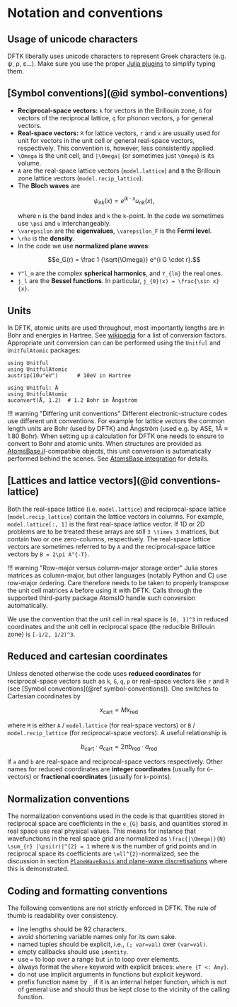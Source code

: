 # Notation and conventions

## Usage of unicode characters
DFTK liberally uses unicode characters to represent Greek characters
(e.g. ψ, ρ, ε...). Make sure you use the proper
[Julia plugins](https://github.com/JuliaEditorSupport/)
to simplify typing them.

## [Symbol conventions](@id symbol-conventions)

- **Reciprocal-space vectors:** ``k`` for vectors in the Brillouin zone,
  ``G`` for vectors of the reciprocal lattice,
  ``q`` for phonon vectors,
  ``p`` for general vectors.
- **Real-space vectors:** ``R`` for lattice vectors,
  ``r`` and ``x`` are usually used for unit for vectors in the unit cell
  or general real-space vectors, respectively.
  This convention is, however, less consistently applied.
- ``\Omega`` is the unit cell, and ``|\Omega|``
  (or sometimes just ``\Omega``) is its volume.
- ``A`` are the real-space lattice vectors (`model.lattice`)
  and ``B`` the Brillouin zone lattice vectors (`model.recip_lattice`).
- The **Bloch waves** are
  ```math
  \psi_{nk}(x) = e^{ik\cdot x} u_{nk}(x),
  ```
  where ``n`` is the band index and ``k`` the ``k``-point. In the code we
  sometimes use ``\psi`` and ``u`` interchangeably.
- ``\varepsilon`` are the **eigenvalues**,
  ``\varepsilon_F`` is the **Fermi level**.
- ``\rho`` is the **density**.
- In the code we use **normalized plane waves**:
  ```math
  e_G(r) = \frac 1 {\sqrt{\Omega}} e^{i G \cdot r}.
  ```
- ``Y^l_m`` are the complex **spherical harmonics**, and ``Y_{lm}`` the real ones.
- ``j_l`` are the **Bessel functions**. In particular, ``j_{0}(x) = \frac{\sin x}{x}``.

## Units
In DFTK, atomic units are used throughout, most importantly
lengths are in Bohr and energies in Hartree.
See [wikipedia](https://en.wikipedia.org/wiki/Hartree_atomic_units)
for a list of conversion factors. Appropriate unit conversion can
can be performed using the `Unitful` and `UnitfulAtomic` packages:

```@example
using Unitful
using UnitfulAtomic
austrip(10u"eV")      # 10eV in Hartree
```
```@example
using Unitful: Å
using UnitfulAtomic
auconvert(Å, 1.2)  # 1.2 Bohr in Ångström
```

!!! warning "Differing unit conventions"
    Different electronic-structure codes use different unit conventions.
    For example for lattice vectors the common length units
    are Bohr (used by DFTK) and Ångström (used e.g. by ASE, 1Å ≈ 1.80 Bohr).
    When setting up a calculation for DFTK
    one needs to ensure to convert to Bohr and atomic units.
    When structures are provided
    as [AtomsBase.jl](https://github.com/JuliaMolSim/AtomsBase.jl)-compatible
    objects, this unit conversion is automatically performed behind the scenes.
    See [AtomsBase integration](@ref) for details.

## [Lattices and lattice vectors](@id conventions-lattice)
Both the real-space lattice (i.e. `model.lattice`) and reciprocal-space lattice
(`model.recip_lattice`) contain the lattice vectors in columns.
For example, `model.lattice[:, 1]` is the first real-space lattice vector.
If 1D or 2D problems are to be treated these arrays are still ``3 \times 3`` matrices,
but contain two or one zero-columns, respectively.
The real-space lattice vectors are sometimes referred to by ``A`` and the
reciprocal-space lattice vectors by ``B = 2\pi A^{-T}``.


!!! warning "Row-major versus column-major storage order"
    Julia stores matrices as column-major, but other languages
    (notably Python and C) use row-major ordering.
    Care therefore needs to be taken to properly
    transpose the unit cell matrices ``A`` before using it with DFTK.
    Calls through the supported third-party package AtomsIO handle such conversion
    automatically.

We use the convention that the unit cell in real space is
``[0, 1)^3`` in reduced coordinates and the unit cell in reciprocal
space (the reducible Brillouin zone) is ``[-1/2, 1/2)^3``.

## Reduced and cartesian coordinates
Unless denoted otherwise the code uses **reduced coordinates**
for reciprocal-space vectors such as ``k``,  ``G``, ``q``, ``p``
or real-space vectors like ``r`` and ``R``
(see [Symbol conventions](@ref symbol-conventions)).
One switches to Cartesian coordinates by
```math
x_\text{cart} = M x_\text{red}
```
where ``M`` is either ``A`` / `model.lattice` (for real-space vectors) or
``B`` / `model.recip_lattice` (for reciprocal-space vectors).
A useful relationship is
```math
b_\text{cart} \cdot a_\text{cart}=2\pi b_\text{red} \cdot a_\text{red}
```
if ``a`` and ``b`` are real-space and reciprocal-space vectors respectively.
Other names for reduced coordinates are **integer coordinates**
(usually for ``G``-vectors) or **fractional coordinates**
(usually for ``k``-points).

## Normalization conventions
The normalization conventions used in the code is that quantities
stored in reciprocal space are coefficients in the ``e_{G}`` basis,
and quantities stored in real space use real physical values.
This means for instance that wavefunctions in the real space grid are
normalized as ``\frac{|\Omega|}{N} \sum_{r} |\psi(r)|^{2} = 1`` where
``N`` is the number of grid points
and in reciprocal space its coefficients are ``\ell^{2}``-normalized,
see the discussion in section [`PlaneWaveBasis` and plane-wave discretisations](@ref)
where this is demonstrated.

## Coding and formatting conventions
The following conventions are not strictly enforced in DFTK. The rule of thumb is
readability over consistency.

- line lengths should be 92 characters.
- avoid shortening variable names only for its own sake.
- named tuples should be explicit, i.e., `(; var=val)` over `(var=val)`.
- empty callbacks should use `identity`.
- use `=` to loop over a range but `in` to loop over elements.
- always format the `where` keyword with explicit braces: `where {T <: Any}`.
- do not use implicit arguments in functions but explicit keyword.
- prefix function name by `_` if it is an internal helper function, which is not of general
  use and should thus be kept close to the vicinity of the calling function.
